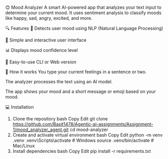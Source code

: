 😊 Mood Analyzer
A smart AI-powered app that analyzes your text input to determine your current mood. It uses sentiment analysis to classify moods like happy, sad, angry, excited, and more.

🔍 Features
🧠 Detects user mood using NLP (Natural Language Processing)

🎨 Simple and interactive user interface

📊 Displays mood confidence level

🧾 Easy-to-use CLI or Web version

🚀 How it works
You type your current feelings in a sentence or two.

The analyzer processes the text using an AI model.

The app shows your mood and a short message or emoji based on your mood.

💻 Installation
1. Clone the repository
bash
Copy
Edit
git clone https://github.com/Basit1478/Agentic-ai-assignments/Assignment-1/mood_analyzer_agent.git
cd mood-analyzer
2. Create and activate virtual environment
bash
Copy
Edit
python -m venv .venv
.venv\Scripts\activate  # Windows
source .venv/bin/activate  # Mac/Linux
3. Install dependencies
bash
Copy
Edit
pip install -r requirements.txt
